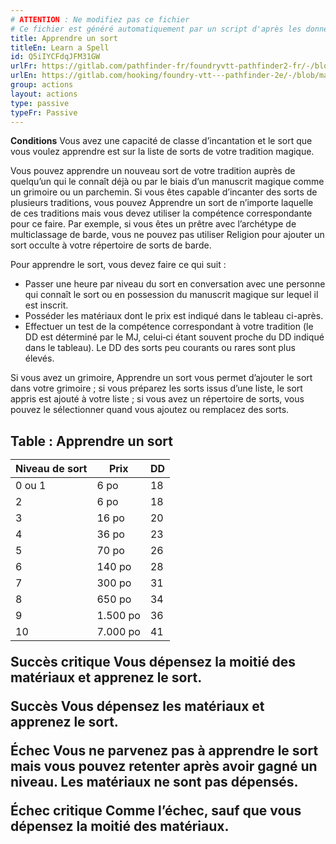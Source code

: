 ```yaml
---
# ATTENTION : Ne modifiez pas ce fichier
# Ce fichier est généré automatiquement par un script d'après les données du module Foundry VTT officiel et de sa traduction
title: Apprendre un sort
titleEn: Learn a Spell
id: Q5iIYCFdqJFM31GW
urlFr: https://gitlab.com/pathfinder-fr/foundryvtt-pathfinder2-fr/-/blob/master/data/actions/Q5iIYCFdqJFM31GW.htm
urlEn: https://gitlab.com/hooking/foundry-vtt---pathfinder-2e/-/blob/master/packs/data/actions.db/learn-a-spell.json
group: actions
layout: actions
type: passive
typeFr: Passive
---
```

**Conditions** Vous avez une capacité de classe d’incantation et le sort que vous voulez apprendre est sur la liste de sorts de votre tradition magique.

Vous pouvez apprendre un nouveau sort de votre tradition auprès de quelqu’un qui le connaît déjà ou par le biais d’un manuscrit magique comme un grimoire ou un parchemin. Si vous êtes capable d’incanter des sorts de plusieurs traditions, vous pouvez Apprendre un sort de n’importe laquelle de ces traditions mais vous devez utiliser la compétence correspondante pour ce faire. Par exemple, si vous êtes un prêtre avec l’archétype de multiclassage de barde, vous ne pouvez pas utiliser Religion pour ajouter un sort occulte à votre répertoire de sorts de barde.

Pour apprendre le sort, vous devez faire ce qui suit :



- Passer une heure par niveau du sort en conversation avec une personne qui connaît le sort ou en possession du manuscrit magique sur lequel il est inscrit.
- Posséder les matériaux dont le prix est indiqué dans le tableau ci-après.
- Effectuer un test de la compétence correspondant à votre tradition (le DD est déterminé par le MJ, celui‑ci étant souvent proche du DD indiqué dans le tableau). Le DD des sorts peu courants ou rares sont plus élevés.


Si vous avez un grimoire, Apprendre un sort vous permet d’ajouter le sort dans votre grimoire ; si vous préparez les sorts issus d’une liste, le sort appris est ajouté à votre liste ; si vous avez un répertoire de sorts, vous pouvez le sélectionner quand vous ajoutez ou remplacez des sorts.

<h2>Table : Apprendre un sort

<table class="pf2-table">
<thead>
<tr>
<th>Niveau de sort</th>
<th>Prix</th>
<th>DD</th>
</tr>
</thead>
<tbody>
<tr>
<td>0 ou 1</td>
<td>6 po</td>
<td>18</td>
</tr>
<tr>
<td>2</td>
<td>6 po</td> 
<td>18</td>
</tr>
<tr>
<td>3</td>
<td>16 po</td> 
<td>20</td>
</tr>
<tr>
<td>4</td>
<td>36 po</td> 
<td>23</td>
</tr>
<tr>
<td>5</td>
<td>70 po</td> 
<td>26</td>
</tr>
<tr>
<td>6</td>
<td>140 po</td> 
<td>28</td>
</tr>
<tr>
<td>7</td>
<td>300 po</td> 
<td>31</td>
</tr>
<tr>
<td>8</td>
<td>650 po</td> 
<td>34</td>
</tr>
<tr>
<td>9</td>
<td>1.500 po</td> 
<td>36</td>
</tr>
<tr>
<td>10</td>
<td>7.000 po</td> 
<td>41</td>
</tr>
</tbody>
</table>

**Succès critique** Vous dépensez la moitié des matériaux et apprenez le sort.

**Succès** Vous dépensez les matériaux et apprenez le sort.

**Échec** Vous ne parvenez pas à apprendre le sort mais vous pouvez retenter après avoir gagné un niveau. Les matériaux ne sont pas dépensés.

**Échec critique** Comme l’échec, sauf que vous dépensez la moitié des matériaux.
